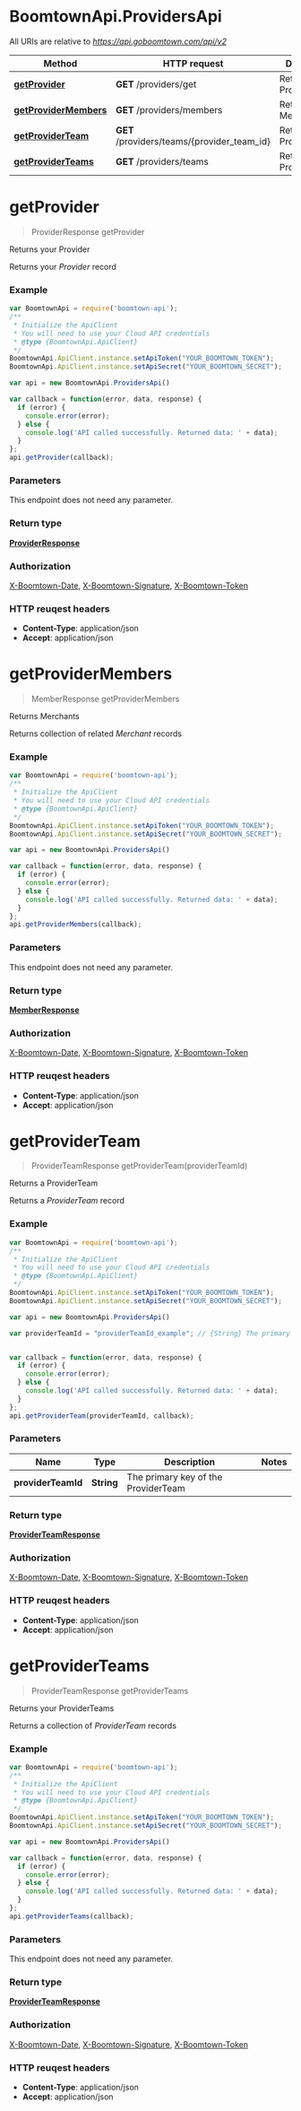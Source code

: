 # BoomtownApi.ProvidersApi

All URIs are relative to *https://api.goboomtown.com/api/v2*

Method | HTTP request | Description
------------- | ------------- | -------------
[**getProvider**](ProvidersApi.md#getProvider) | **GET** /providers/get | Returns your Provider
[**getProviderMembers**](ProvidersApi.md#getProviderMembers) | **GET** /providers/members | Returns Merchants
[**getProviderTeam**](ProvidersApi.md#getProviderTeam) | **GET** /providers/teams/{provider_team_id} | Returns a ProviderTeam
[**getProviderTeams**](ProvidersApi.md#getProviderTeams) | **GET** /providers/teams | Returns your ProviderTeams


<a name="getProvider"></a>
# **getProvider**
> ProviderResponse getProvider

Returns your Provider

Returns your *Provider* record

### Example
```javascript
var BoomtownApi = require('boomtown-api');
/**
 * Initialize the ApiClient
 * You will need to use your Cloud API credentials
 * @type {BoomtownApi.ApiClient}
 */
BoomtownApi.ApiClient.instance.setApiToken("YOUR_BOOMTOWN_TOKEN");
BoomtownApi.ApiClient.instance.setApiSecret("YOUR_BOOMTOWN_SECRET");

var api = new BoomtownApi.ProvidersApi()

var callback = function(error, data, response) {
  if (error) {
    console.error(error);
  } else {
    console.log('API called successfully. Returned data: ' + data);
  }
};
api.getProvider(callback);
```

### Parameters
This endpoint does not need any parameter.

### Return type

[**ProviderResponse**](ProviderResponse.md)

### Authorization

[X-Boomtown-Date](../README.md#X-Boomtown-Date), [X-Boomtown-Signature](../README.md#X-Boomtown-Signature), [X-Boomtown-Token](../README.md#X-Boomtown-Token)

### HTTP reuqest headers

 - **Content-Type**: application/json
 - **Accept**: application/json

<a name="getProviderMembers"></a>
# **getProviderMembers**
> MemberResponse getProviderMembers

Returns Merchants

Returns collection of related *Merchant* records

### Example
```javascript
var BoomtownApi = require('boomtown-api');
/**
 * Initialize the ApiClient
 * You will need to use your Cloud API credentials
 * @type {BoomtownApi.ApiClient}
 */
BoomtownApi.ApiClient.instance.setApiToken("YOUR_BOOMTOWN_TOKEN");
BoomtownApi.ApiClient.instance.setApiSecret("YOUR_BOOMTOWN_SECRET");

var api = new BoomtownApi.ProvidersApi()

var callback = function(error, data, response) {
  if (error) {
    console.error(error);
  } else {
    console.log('API called successfully. Returned data: ' + data);
  }
};
api.getProviderMembers(callback);
```

### Parameters
This endpoint does not need any parameter.

### Return type

[**MemberResponse**](MemberResponse.md)

### Authorization

[X-Boomtown-Date](../README.md#X-Boomtown-Date), [X-Boomtown-Signature](../README.md#X-Boomtown-Signature), [X-Boomtown-Token](../README.md#X-Boomtown-Token)

### HTTP reuqest headers

 - **Content-Type**: application/json
 - **Accept**: application/json

<a name="getProviderTeam"></a>
# **getProviderTeam**
> ProviderTeamResponse getProviderTeam(providerTeamId)

Returns a ProviderTeam

Returns a *ProviderTeam* record

### Example
```javascript
var BoomtownApi = require('boomtown-api');
/**
 * Initialize the ApiClient
 * You will need to use your Cloud API credentials
 * @type {BoomtownApi.ApiClient}
 */
BoomtownApi.ApiClient.instance.setApiToken("YOUR_BOOMTOWN_TOKEN");
BoomtownApi.ApiClient.instance.setApiSecret("YOUR_BOOMTOWN_SECRET");

var api = new BoomtownApi.ProvidersApi()

var providerTeamId = "providerTeamId_example"; // {String} The primary key of the ProviderTeam


var callback = function(error, data, response) {
  if (error) {
    console.error(error);
  } else {
    console.log('API called successfully. Returned data: ' + data);
  }
};
api.getProviderTeam(providerTeamId, callback);
```

### Parameters

Name | Type | Description  | Notes
------------- | ------------- | ------------- | -------------
 **providerTeamId** | **String**| The primary key of the ProviderTeam | 

### Return type

[**ProviderTeamResponse**](ProviderTeamResponse.md)

### Authorization

[X-Boomtown-Date](../README.md#X-Boomtown-Date), [X-Boomtown-Signature](../README.md#X-Boomtown-Signature), [X-Boomtown-Token](../README.md#X-Boomtown-Token)

### HTTP reuqest headers

 - **Content-Type**: application/json
 - **Accept**: application/json

<a name="getProviderTeams"></a>
# **getProviderTeams**
> ProviderTeamResponse getProviderTeams

Returns your ProviderTeams

Returns a collection of *ProviderTeam* records

### Example
```javascript
var BoomtownApi = require('boomtown-api');
/**
 * Initialize the ApiClient
 * You will need to use your Cloud API credentials
 * @type {BoomtownApi.ApiClient}
 */
BoomtownApi.ApiClient.instance.setApiToken("YOUR_BOOMTOWN_TOKEN");
BoomtownApi.ApiClient.instance.setApiSecret("YOUR_BOOMTOWN_SECRET");

var api = new BoomtownApi.ProvidersApi()

var callback = function(error, data, response) {
  if (error) {
    console.error(error);
  } else {
    console.log('API called successfully. Returned data: ' + data);
  }
};
api.getProviderTeams(callback);
```

### Parameters
This endpoint does not need any parameter.

### Return type

[**ProviderTeamResponse**](ProviderTeamResponse.md)

### Authorization

[X-Boomtown-Date](../README.md#X-Boomtown-Date), [X-Boomtown-Signature](../README.md#X-Boomtown-Signature), [X-Boomtown-Token](../README.md#X-Boomtown-Token)

### HTTP reuqest headers

 - **Content-Type**: application/json
 - **Accept**: application/json

